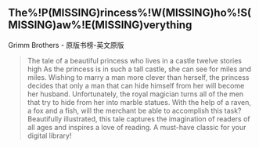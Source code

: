 ## The%!P(MISSING)rincess%!W(MISSING)ho%!S(MISSING)aw%!E(MISSING)verything

Grimm Brothers  -  原版书榜-英文原版

> The tale of a beautiful princess who lives in a castle twelve stories high As the princess is in such a tall castle, she can see for miles and miles. Wishing to marry a man more clever than herself, the princess decides that only a man that can hide himself from her will become her husband. Unfortunately, the royal magician turns all of the men that try to hide from her into marble statues. With the help of a raven, a fox and a fish, will the merchant be able to accomplish this task? Beautifully illustrated, this tale captures the imagination of readers of all ages and inspires a love of reading. A must-have classic for your digital library!
